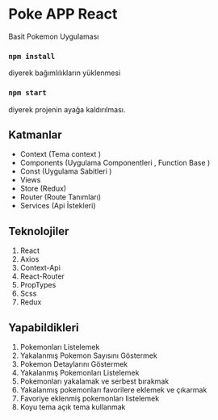 # Poke APP React

Basit Pokemon Uygulaması

### `npm install`
diyerek bağımlılıkların yüklenmesi

### `npm start`
diyerek projenin ayağa kaldırılması.

## Katmanlar

- Context (Tema context )
- Components (Uygulama Componentleri , Function Base )
- Const      (Uygulama Sabitleri )
- Views
- Store (Redux)
- Router (Route Tanımları)
- Services (Api İstekleri)

## Teknolojiler

1. React
2. Axios
3. Context-Api
4. React-Router
5. PropTypes
6. Scss
7. Redux

## Yapabildikleri

1. Pokemonları Listelemek
2. Yakalanmış Pokemon Sayısını Göstermek
3. Pokemon Detaylarını Göstermek
4. Yakalanmış Pokemonları Listelemek 
5. Pokemonları yakalamak ve serbest bırakmak
6. Yakalanmış pokemonları favorilere eklemek ve çıkarmak
7. Favoriye eklenmiş pokemonları listelemek
8. Koyu tema açık tema kullanmak